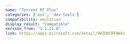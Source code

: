```yaml
---
name: "Torrent RT Plus"
categories: ['oss', 'dev-tools']
compatibility: emulation
display_result: "Compatible"
version_from: "1.1.21.0"
link: https://apps.microsoft.com/detail/9WZDNCRFHW41
---
```

